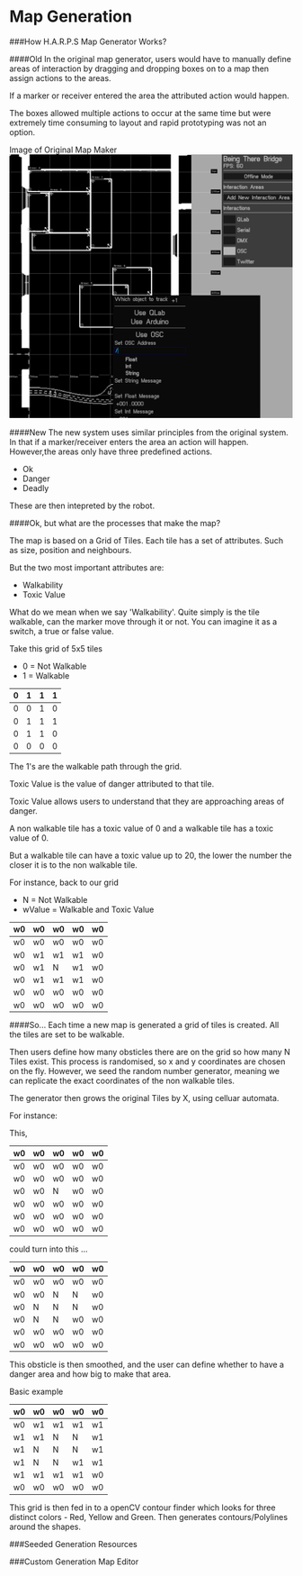 Map Generation
===

###How H.A.R.P.S Map Generator Works?

####Old
In the original map generator, users would have to manually define areas of interaction by dragging and dropping boxes on to a map then assign actions to the areas. 

If a marker or receiver entered the area the attributed action would happen.

The boxes allowed multiple actions to occur at the same time but were extremely time consuming to layout and rapid prototyping was not an option.

Image of Original Map Maker
![Early Prototype](../images/BeingThereLab.png)

####New
The new system uses similar principles from the original system. In that if a marker/receiver enters the area an action will happen. However,the areas only have three predefined actions.

* Ok
* Danger
* Deadly

These are then intepreted by the robot.

####Ok, but what are the processes that make the map?

The map is based on a Grid of Tiles.
Each tile has a set of attributes.
Such as size, position and neighbours.

But the two most important attributes are: 

* Walkability
* Toxic Value

What do we mean when we say 'Walkability'.
Quite simply is the tile walkable, can the marker move through it or not. You can imagine it as a switch, a true or false value.

Take this grid of 5x5 tiles

* 0 = Not Walkable
* 1 = Walkable

| 0 | 1 | 1 | 1 |
|---|---|---|---|
| 0 | 0 | 1 | 0 |
| 0 | 1 | 1 | 1 |
| 0 | 1 | 1 | 0 |
| 0 | 0 | 0 | 0 |

The 1's are the walkable path through the grid.

Toxic Value is the value of danger attributed to that tile.

Toxic Value allows users to understand that they are approaching areas of danger.

A non walkable tile has a toxic value of 0 and a walkable tile has a toxic value of 0.

But a walkable tile can have a toxic value up to 20, the lower the number the closer it is to the non walkable tile.

For instance, back to our grid

* N = Not Walkable
* wValue = Walkable and Toxic Value
 
| w0 | w0 | w0 | w0 | w0 |
|---|---|---|---|---|
| w0 | w0 | w0 | w0 | w0 |
| w0 | w1 | w1 | w1 | w0 |
| w0 | w1 | N | w1 | w0 |
| w0 | w1 | w1 | w1 | w0 |
| w0 | w0 | w0 | w0 | w0 |
| w0 | w0 | w0 | w0 | w0 |

####So...
Each time a new map is generated a grid of tiles is created. All the tiles are set to be walkable. 

Then users define how many obsticles there are on the grid so how many N Tiles exist. This process is randomised, so x and y coordinates are chosen on the fly. However, we seed the random number generator, meaning we can replicate the exact coordinates of the non walkable tiles.

The generator then grows the original Tiles by X, using celluar automata.

For instance:

This,

| w0 | w0 | w0 | w0 | w0 |
|---|---|---|---|---|
| w0 | w0 | w0 | w0 | w0 |
| w0 | w0 | w0 | w0 | w0 |
| w0 | w0 | N | w0 | w0 |
| w0 | w0 | w0 | w0 | w0 |
| w0 | w0 | w0 | w0 | w0 |
| w0 | w0 | w0 | w0 | w0 |

could turn into this ...

| w0 | w0 | w0 | w0 | w0 |
|---|---|---|---|---|
| w0 | w0 | w0 | w0 | w0 |
| w0 | w0 | N | N | w0 |
| w0 | N | N | N | w0 |
| w0 | N | N | w0 | w0 |
| w0 | w0 | w0 | w0 | w0 |
| w0 | w0 | w0 | w0 | w0 |

This obsticle is then smoothed, and the user can define whether to have a danger area and how big to make that area.

Basic example

| w0 | w0 | w0 | w0 | w0 |
|---|---|---|---|---|
| w0 | w1 | w1 | w1 | w1 |
| w1 | w1 | N | N | w1 |
| w1 | N | N | N | w1 |
| w1 | N | N | w1 | w1 |
| w1 | w1 | w1 | w1 | w0 |
| w0 | w0 | w0 | w0 | w0 |

This grid is then fed in to a openCV contour finder which looks for three distinct colors - Red, Yellow and Green. Then generates contours/Polylines around the shapes. 

###Seeded Generation
Resources 

###Custom Generation
Map Editor
